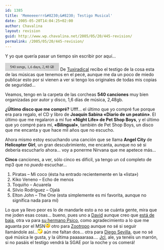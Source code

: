 ```yaml
---
id: 1385
title: 'Memeeeerrr&#8230;&#8230; Testigo Musical'
date: 2005-05-20T14:04:25+02:00
author: Chavalina
layout: revision
guid: http://www.wp.chavalina.net/2005/05/20/445-revision/
permalink: /2005/05/20/445-revision/
---
```

Y yo que quer&iacute;a pasar un tiempo sin escribir por aqu&iacute;&#8230;

<img class="imgizqda" src="/imagenes/fotos/mi-itunes.jpg" alt="Mi iTunes: 540 canciones, 1,6 d&iacute;as de m&uacute;sica" /> De <a href="http://tuxiradical.bitacoras.com/index.php?id=155" target="_blank">Tuxiradical</a> recibo el testigo de la cosa esta de las m&uacute;sicas que tenemos en el pec&eacute;, aunque me da un poco de miedo publicar esto por si vienen a ver si tengo los originales de todas mis copias de seguridad&#8230;

Veamos, tengo en la carpeta de las corcheas **540 canciones** muy bien organizadas por autor y disco, 1,6 d&iacute;as de m&uacute;sica, 2,48gb.

**&iquest;&Uacute;ltimo disco que me compr&eacute;?** Ufff&#8230; el &uacute;ltimo que yo compr&eacute; fue porque era para regalo, el CD y libro de **Joaqu&iacute;n Sabina «Diario de un peat&oacute;n»**. El &uacute;ltimo que me regalaron a m&iacute; fue **«Night Life» de Pet Shop Boys**, y el &uacute;ltimo que yo compr&eacute; para m&iacute;, **«Bilingual»**, tambi&eacute;n de Pet Shop Boys, un disco que me encanta y que hace mil a&ntilde;os que no escucho.

Ahora mismo estoy escuchando una canci&oacute;n que se llama **Angel City** de **Helicopter Girl**, un gran descubrimiento, me encanta, aunque no s&eacute; si deber&iacute;a escucharlo ahora&#8230; voy a ponerme Nirvana que me apetece m&aacute;s&#8230;

**Cinco** canciones, a ver, s&oacute;lo cinco es dif&iacute;cil, ya tengo un cd completo de mp3 que no _puedo_ escuchar&#8230;

  1. Piratas &#8211; Mi coco (&eacute;sta ha entrado recientemente en la «lista»)
  2. Kiko Veneno &#8211; Echo de menos
  3. Toqui&ntilde;o &#8211; Acuarela
  4. Silvio Rodr&iacute;guez &#8211; Ojal&aacute;
  5. Elton John &#8211; The One (esta simplemente es mi favorita, aunque no significa nada para m&iacute;)

Lo que ya llevo peor es lo de mandarle esto a no se cu&aacute;nta gente, mira que me joden esas cosas&#8230; bueno, pues uno a <a href="http://blog.davidmartinez.net/" target="_blank">David</a> aunque creo que <a href="http://blog.davidmartinez.net/es/archivos/personal/pausa_por_tendinitis.php" target="_blank">est&aacute; de baja</a>, otra va para <a href="http://www.psico.bitacoras.com/" target="_blank">su hermano Psico</a>, como agradecimiento a lo que me aguanta por el MSN![emo](/imagenes/emoticonos/sonrisa.gif) otro para <a href="http://mundogeek.net/" target="_blank">Zootropo</a> aunque no s&eacute; si seguir llam&aacute;ndole as&iacute;&#8230;![emo](/imagenes/emoticonos/pensativo.gif) a&uacute;n me faltan dos&#8230; otra para <a href="http://neuromancer.dif.um.es/blog/" target="_blank">Diego Sevilla</a>, que no s&eacute; qu&eacute; m&uacute;sica le gusta, y la &uacute;ltima paaaaaraaa&#8230;. <a href="http://jcl.scenesp.org/blog.php" target="_blank">Jcl</a>, ale, ya ten&eacute;is un marr&oacute;n, si no pas&aacute;is el testigo vendr&aacute; la SGAE por la noche y os comer&aacute;!